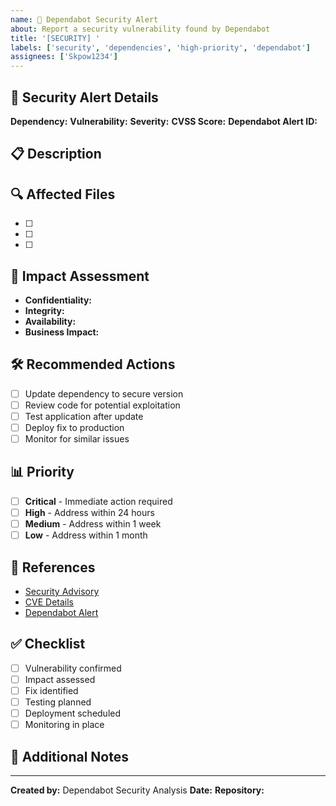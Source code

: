 ```yaml
---
name: 🚨 Dependabot Security Alert
about: Report a security vulnerability found by Dependabot
title: '[SECURITY] '
labels: ['security', 'dependencies', 'high-priority', 'dependabot']
assignees: ['Skpow1234']
---
```


## 🚨 Security Alert Details

**Dependency:**
**Vulnerability:**
**Severity:**
**CVSS Score:**
**Dependabot Alert ID:**

## 📋 Description

<!-- Describe the security vulnerability and its impact -->

## 🔍 Affected Files

<!-- List the files that use the vulnerable dependency -->

- [ ]
- [ ]
- [ ]

## 🎯 Impact Assessment

<!-- Describe the potential impact of this vulnerability -->

- **Confidentiality:**
- **Integrity:**
- **Availability:**
- **Business Impact:**

## 🛠️ Recommended Actions

<!-- List the recommended actions to address this vulnerability -->

- [ ] Update dependency to secure version
- [ ] Review code for potential exploitation
- [ ] Test application after update
- [ ] Deploy fix to production
- [ ] Monitor for similar issues

## 📊 Priority

<!-- Select the priority level -->

- [ ] **Critical** - Immediate action required
- [ ] **High** - Address within 24 hours
- [ ] **Medium** - Address within 1 week
- [ ] **Low** - Address within 1 month

## 🔗 References

<!-- Add links to relevant security advisories, CVEs, or documentation -->

- [Security Advisory](https://github.com/advisories)
- [CVE Details](https://cve.mitre.org/)
- [Dependabot Alert](https://github.com/security/advisories)

## ✅ Checklist

- [ ] Vulnerability confirmed
- [ ] Impact assessed
- [ ] Fix identified
- [ ] Testing planned
- [ ] Deployment scheduled
- [ ] Monitoring in place

## 📝 Additional Notes

<!-- Add any additional context or notes -->

---

**Created by:** Dependabot Security Analysis
**Date:**
**Repository:**
